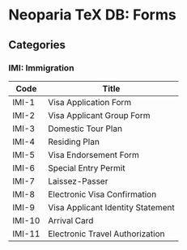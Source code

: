 # Neoparia TeX DB: Forms

## Categories

### IMI: Immigration

| Code   | Title                             |
| ------ | --------------------------------- |
| IMI-1  | Visa Application Form             |
| IMI-2  | Visa Applicant Group Form         |
| IMI-3  | Domestic Tour Plan                |
| IMI-4  | Residing Plan                     |
| IMI-5  | Visa Endorsement Form             |
| IMI-6  | Special Entry Permit              |
| IMI-7  | Laissez-Passer                    |
| IMI-8  | Electronic Visa Confirmation      |
| IMI-9  | Visa Applicant Identity Statement |
| IMI-10 | Arrival Card                      |
| IMI-11 | Electronic Travel Authorization   |
